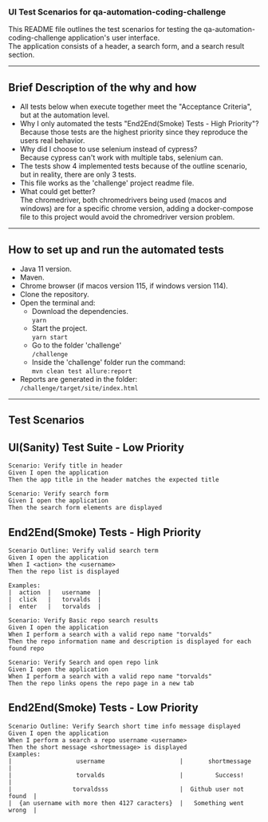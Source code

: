 ### UI Test Scenarios for qa-automation-coding-challenge

This README file outlines the test scenarios for testing the qa-automation-coding-challenge application's user interface.\
The application consists of a header, a search form, and a search result section.

---

## Brief Description of the why and how

- All tests below when execute together meet the "Acceptance Criteria",\
but at the automation level.
- Why I only automated the tests "End2End(Smoke) Tests - High Priority"?\
Because those tests are the highest priority since they reproduce the users real behavior.
- Why did I choose to use selenium instead of cypress?\
Because cypress can't work with multiple tabs, selenium can.
- The tests show 4 implemented tests because of the outline scenario, but in reality, there are only 3 tests.
- This file works as the 'challenge' project readme file.
- What could get better?\
The chromedriver, both chromedrivers being used (macos and windows) are for a specific chrome version, adding a docker-compose file to this project would avoid the chromedriver version problem.
---

## How to set up and run the automated tests

- Java 11 version.
- Maven.
- Chrome browser (if macos version 115, if windows version 114).
- Clone the repository.
- Open the terminal and:
  - Download the dependencies.\
  `yarn`
  - Start the project.\
  `yarn start`
  - Go to the folder 'challenge'\
  `/challenge`
  - Inside the 'challenge' folder run the command:\
  `mvn clean test allure:report`
- Reports are generated in the folder:\
`/challenge/target/site/index.html`

---

## Test Scenarios

## UI(Sanity) Test Suite - Low Priority

```
Scenario: Verify title in header
Given I open the application
Then the app title in the header matches the expected title
```

```
Scenario: Verify search form
Given I open the application
Then the search form elements are displayed
```

## End2End(Smoke) Tests - High Priority

```
Scenario Outline: Verify valid search term
Given I open the application
When I <action> the <username>
Then the repo list is displayed

Examples:
|  action  |   username  |
|  click   |   torvalds  |
|  enter   |   torvalds  |
```

```
Scenario: Verify Basic repo search results
Given I open the application
When I perform a search with a valid repo name "torvalds"
Then the repo information name and description is displayed for each found repo
```

```
Scenario: Verify Search and open repo link
Given I open the application
When I perform a search with a valid repo name "torvalds"
Then the repo links opens the repo page in a new tab
```

## End2End(Smoke) Tests - Low Priority

```
Scenario Outline: Verify Search short time info message displayed
Given I open the application
When I perform a search a repo username <username>
Then the short message <shortmessage> is displayed
Examples:
|                  username                     |       shortmessage      |
|                  torvalds                     |         Success!        |
|                 torvaldsss                    |  Github user not found  |
|  {an username with more then 4127 caracters}  |   Something went wrong  |
```
